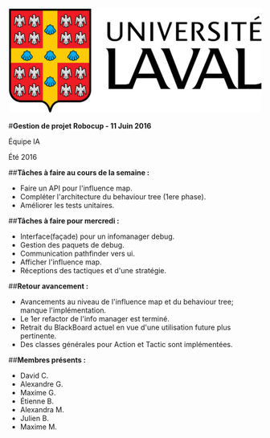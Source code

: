 ![UL_Logo](https://github.com/RoboCupULaval/Admin/blob/master/scrum/ul_logo.png)


#**Gestion de projet Robocup - 11 Juin 2016**

Équipe IA

Été 2016


##**Tâches à faire au cours de la semaine :**


- Faire un API pour l'influence map.
- Compléter l'architecture du behaviour tree (1ere phase).
- Améliorer les tests unitaires.

##**Tâches à faire pour mercredi :**
- Interface(façade) pour un infomanager debug.
- Gestion des paquets de debug.
- Communication pathfinder vers ui.
- Afficher l'influence map.
- Réceptions des tactiques et d'une stratégie.

##**Retour avancement :**

- Avancements au niveau de l'influence map et du behaviour tree; manque l'implémentation.
- Le 1er refactor de l'info manager est terminé.
- Retrait du BlackBoard actuel en vue d'une utilisation future plus pertinente.
- Des classes générales pour Action et Tactic sont implémentées.

##**Membres présents :**

- David C.
- Alexandre G.
- Maxime G.
- Étienne B.
- Alexandra M.
- Julien B.
- Maxime M.
